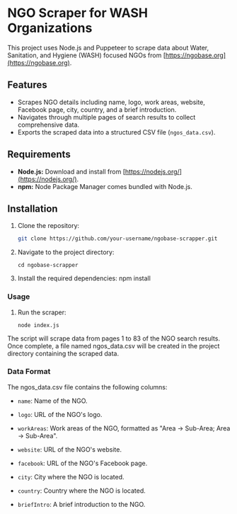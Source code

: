 # NGO Scraper for WASH Organizations

This project uses Node.js and Puppeteer to scrape data about Water, Sanitation, and Hygiene (WASH) focused NGOs from [https://ngobase.org](https://ngobase.org).

## Features

* Scrapes NGO details including name, logo, work areas, website, Facebook page, city, country, and a brief introduction.
* Navigates through multiple pages of search results to collect comprehensive data.
* Exports the scraped data into a structured CSV file (`ngos_data.csv`).

## Requirements

* **Node.js:** Download and install from [https://nodejs.org/](https://nodejs.org/).
* **npm:** Node Package Manager comes bundled with Node.js.

## Installation

1. Clone the repository:
   ```bash
   git clone https://github.com/your-username/ngobase-scrapper.git
    ```
2. Navigate to the project directory:
    ```
   cd ngobase-scrapper
    ```
3. Install the required dependencies:
npm install


### Usage
1. Run the scraper:
    ```
    node index.js
    ```
The script will scrape data from pages 1 to 83 of the NGO search results.
Once complete, a file named ngos_data.csv will be created in the project directory containing the scraped data.

### Data Format
The ngos_data.csv file contains the following columns:

- `name`: Name of the NGO.

- `logo`: URL of the NGO's logo.

- `workAreas`: Work areas of the NGO, formatted as "Area -> Sub-Area; Area -> Sub-Area".

- `website`: URL of the NGO's website.

- `facebook`: URL of the NGO's Facebook page.

- `city`: City where the NGO is located.

- `country`: Country where the NGO is located.

- `briefIntro`: A brief introduction to the NGO.